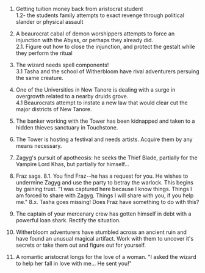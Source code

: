 1. Getting tuition money back from aristocrat student  
1.2- the students family attempts to exact revenge through political slander or physical assault  
  
2. A beaurocrat cabal of demon worshippers attempts to force an injunction with the Abyss, or perhaps they already did.  
2.1. Figure out how to close the injunction, and protect the gestalt while they perform the ritual  
  
3. The wizard needs spell components!  
3.1 Tasha and the school of Witherbloom have rival adventurers persuing the same creature.  
  
4. One of the Universities in New Tanore is dealing with a surge in overgrowth related to a nearby druids grove.  
4.1 Beaurocrats attempt to instate a new law that would clear cut the major districts of New Tanore.  
  
5. The banker working with the Tower has been kidnapped and taken to a hidden thieves sanctuary in Touchstone.  
  
6. The Tower is hosting a festival and needs artists. Acquire them by any means necessary.  
  
7. Zagyg's pursuit of apotheosis: he seeks the Thief Blade, partially for the Vampire Lord Khas, but partially for himself...  
  
8. Fraz saga.
8.1. You find Fraz--he has a request for you. He wishes to undermine Zagyg and use the party to betray the warlock. This begins by gaining trust. "I was captured here because I know things. Things I am forced to share with Zagyg. Things I will share with you, if you help me."
8.x. Tasha goes missing! Does Fraz have something to do with this?

9. The captain of your mercenary crew has gotten himself in debt with a powerful loan shark. Rectify the situation.  
  
10. Witherbloom adventurers have stumbled across an ancient ruin and have found an unusual magical artifact. Work with them to uncover it's secrets or take them out and figure out for yourself.  
  
11. A romantic aristocrat longs for the love of a woman. "I asked the wizard to help her fall in love with me... He sent you!"